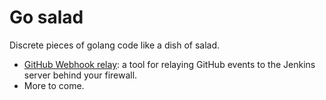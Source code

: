 # Go salad
Discrete pieces of golang code like a dish of salad.

- [GitHub Webhook relay](webhook-relay): a tool for relaying GitHub events to the Jenkins server behind your firewall.
- More to come.
